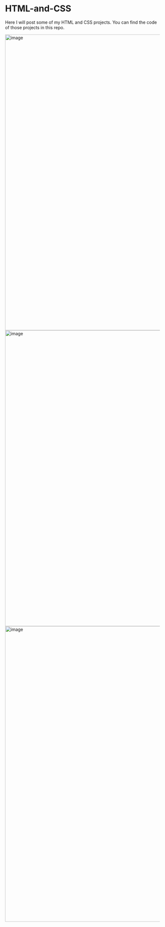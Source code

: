 # HTML-and-CSS

Here I will post some of my HTML and CSS projects. You can find the code of those projects in this repo. 

<img width="959" alt="image" src="https://user-images.githubusercontent.com/106106321/220370061-acf0c7fe-bb1d-45bf-ae2e-f9c4a7d59078.png">

<img width="959" alt="image" src="https://user-images.githubusercontent.com/106106321/220370195-48f92878-c74c-4bab-84fc-aee7b842d0ac.png">

<img width="958" alt="image" src="https://user-images.githubusercontent.com/106106321/220370299-1db896ab-a4d2-4b85-93a8-0938266c0733.png">
